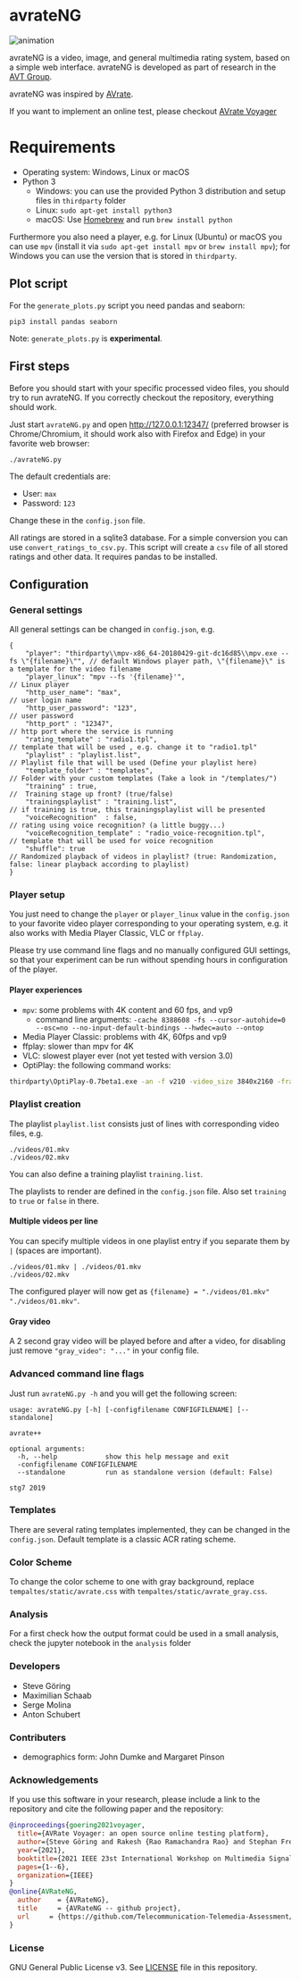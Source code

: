 # avrateNG
![animation](doc/animation.gif)

avrateNG is a video, image, and general multimedia rating system, based on a simple web interface. avrateNG is developed as part of research in the [AVT Group](https://www.tu-ilmenau.de/en/audio-visual-technology/).

avrateNG was inspired by [AVrate](https://github.com/Telecommunication-Telemedia-Assessment/AVRate).

If you want to implement an online test, please checkout [AVrate Voyager](https://github.com/Telecommunication-Telemedia-Assessment/AVrateVoyager)

# Requirements

* Operating system: Windows, Linux or macOS
* Python 3
    - Windows: you can use the provided Python 3 distribution and setup files in `thirdparty` folder
    - Linux: `sudo apt-get install python3`
    - macOS: Use [Homebrew](https://brew.sh/) and run `brew install python`

Furthermore you also need a player, e.g. for Linux (Ubuntu) or macOS you can use `mpv` (install it via `sudo apt-get install mpv` or `brew install mpv`); for Windows you can use the version that is stored in `thirdparty`.

## Plot script
For the `generate_plots.py` script you need pandas and seaborn:

    pip3 install pandas seaborn

Note: `generate_plots.py` is **experimental**.

## First steps

Before you should start with your specific processed video files, you should try to run avrateNG. If you correctly checkout the repository, everything should work.

Just start `avrateNG.py` and open http://127.0.0.1:12347/ (preferred browser is Chrome/Chromium, it should work also with Firefox and Edge) in your favorite web browser:

```
./avrateNG.py
```

The default credentials are:

- User: `max`
- Password: `123`

Change these in the `config.json` file.

All ratings are stored in a sqlite3 database. For a simple conversion you can use `convert_ratings_to_csv.py`. This script will create a `csv` file of all stored ratings and other data. It requires pandas to be installed.

## Configuration

### General settings
All general settings can be changed in `config.json`, e.g.

```
{
    "player": "thirdparty\\mpv-x86_64-20180429-git-dc16d85\\mpv.exe --fs \"{filename}\"", // default Windows player path, \"{filename}\" is a template for the video filename
    "player_linux": "mpv --fs '{filename}'",                                  // Linux player
    "http_user_name": "max",                                                  // user login name
    "http_user_password": "123",                                              // user password
    "http_port" : "12347",                                                    // http port where the service is running
    "rating_template" : "radio1.tpl",                                         // template that will be used , e.g. change it to "radio1.tpl"
    "playlist" : "playlist.list",                                             // Playlist file that will be used (Define your playlist here)
    "template_folder" : "templates",                                          // Folder with your custom templates (Take a look in "/templates/")
    "training" : true,                                                        //  Training stage up front? (true/false)
    "trainingsplaylist" : "training.list",                                    // if training is true, this trainingsplaylist will be presented
    "voiceRecognition"  : false,                                              // rating using voice recognition? (a little buggy...)
    "voiceRecognition_template" : "radio_voice-recognition.tpl",              // template that will be used for voice recognition
    "shuffle": true                                                           // Randomized playback of videos in playlist? (true: Randomization, false: linear playback according to playlist)
}
```

### Player setup

You just need to change the `player` or `player_linux` value in the `config.json` to your favorite video player corresponding to your operating system, e.g. it also works with Media Player Classic, VLC or `ffplay`.

Please try use command line flags and no manually configured GUI settings, so that your experiment can be run without spending hours in configuration of the player.

#### Player experiences

* `mpv`: some problems with 4K content and 60 fps, and vp9
    * command line arguments: `-cache 8388608 -fs --cursor-autohide=0 --osc=no --no-input-default-bindings --hwdec=auto --ontop`
* Media Player Classic: problems with 4K, 60fps and vp9
* ffplay: slower than mpv for 4K
* VLC: slowest player ever (not yet tested with version 3.0)
* OptiPlay: the following command works:
```bash
thirdparty\OptiPlay-0.7beta1.exe -an -f v210 -video_size 3840x2160 -framerate 60 -i {filename}
```

### Playlist creation

The playlist `playlist.list` consists just of lines with corresponding video files, e.g.

```
./videos/01.mkv
./videos/02.mkv
```

You can also define a training playlist `training.list`.

The playlists to render are defined in the `config.json` file. Also set `training` to `true` or `false` in there.

#### Multiple videos per line

You can specify multiple videos in one playlist entry if you separate them by ` | ` (spaces are important).

```
./videos/01.mkv | ./videos/01.mkv
./videos/02.mkv
```

The configured player will now get as `{filename} = "./videos/01.mkv" "./videos/01.mkv"`.

#### Gray video

A 2 second gray video will be played before and after a video, for disabling
just remove `"gray_video": "..."` in your config file.

### Advanced command line flags

Just run `avrateNG.py -h` and you will get the following screen:

```
usage: avrateNG.py [-h] [-configfilename CONFIGFILENAME] [--standalone]

avrate++

optional arguments:
  -h, --help            show this help message and exit
  -configfilename CONFIGFILENAME
  --standalone          run as standalone version (default: False)

stg7 2019
```

### Templates

There are several rating templates implemented, they can be changed in the `config.json`. Default template is a classic ACR rating scheme.

### Color Scheme
To change the color scheme to one with gray background, replace `tempaltes/static/avrate.css` with `tempaltes/static/avrate_gray.css`.

### Analysis
For a first check how the output format could be used in a small analysis, check the jupyter notebook in the `analysis` folder

### Developers

* Steve Göring
* Maximilian Schaab
* Serge Molina
* Anton Schubert

### Contributers
* demographics form: John Dumke and Margaret Pinson


### Acknowledgements

If you use this software in your research, please include a link to the repository and cite the following paper and the repository:

```bibtex
@inproceedings{goering2021voyager,
  title={AVRate Voyager: an open source online testing platform},
  author={Steve Göring and Rakesh {Rao Ramachandra Rao} and Stephan Fremerey and Alexander Raake},
  year={2021},
  booktitle={2021 IEEE 23st International Workshop on Multimedia Signal Processing (MMSP)},
  pages={1--6},
  organization={IEEE}
}
@online{AVRateNG,
  author    = {AVRateNG},
  title     = {AVRateNG -- github project},
  url     = {https://github.com/Telecommunication-Telemedia-Assessment/avrateNG},
}
```
### License

GNU General Public License v3. See [LICENSE](LICENSE) file in this repository.
